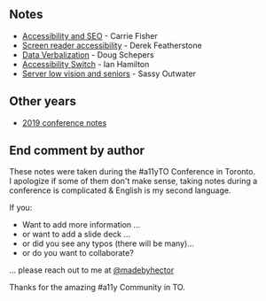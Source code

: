 ## Notes

- [Accessibility and SEO](2018-Carie_Fisher-SEO_And_A11Y.md) - Carrie Fisher
- [Screen reader accessibility](2018-Derek_Featherstone-Screen_Reader_Accessibility.md) - Derek Featherstone
- [Data Verbalization](2018-Doug_Schepers-Data_Verbalization.md) - Doug Schepers
- [Accessibility Switch](2018-Ian_Hamilton-Accessibility_Switch.md) - Ian Hamilton
- [Server low vision and seniors](2018-Sassy_Outwater-Server_Low_Vision_And_Seniors.md) - Sassy Outwater

## Other years

- [2019 conference notes](https://madebyhector.github.io/a11yTOConf2019/)

## End comment by author

These notes were taken during the #a11yTO Conference in Toronto.  
I apologize if some of them don't make sense, taking notes during a conference is complicated & English is my second language.

If you:

- Want to add more information ...
- or want to add a slide deck ...
- or did you see any typos (there will be many)...
- or do you want to collaborate?

... please reach out to me at [@madebyhector](http://www.twitter.com/madebyhector)

Thanks for the amazing #a11y Community in TO.
